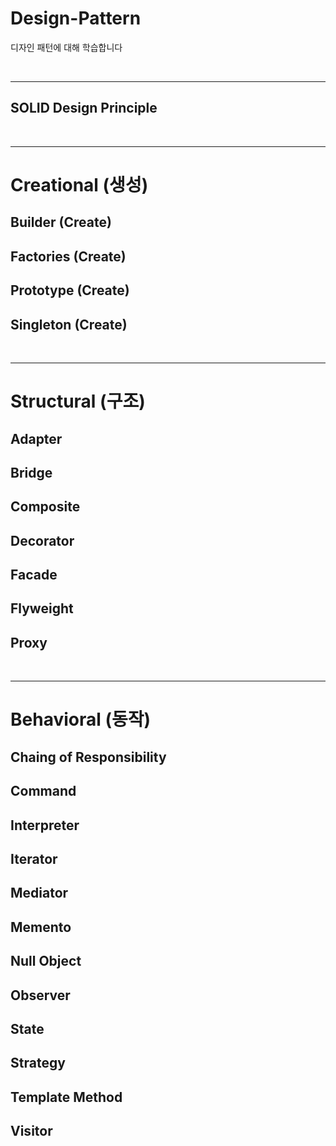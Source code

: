 # Design-Pattern
디자인 패턴에 대해 학습합니다 

<br>

---
## SOLID Design Principle

<br>

---
# Creational (생성)

## Builder (Create)
## Factories (Create)
## Prototype (Create)
## Singleton (Create)

<br>

---
# Structural (구조)

## Adapter
## Bridge
## Composite
## Decorator
## Facade
## Flyweight
## Proxy

<br>

---
# Behavioral (동작)

## Chaing of Responsibility
## Command
## Interpreter
## Iterator
## Mediator
## Memento
## Null Object
## Observer
## State
## Strategy
## Template Method
## Visitor
